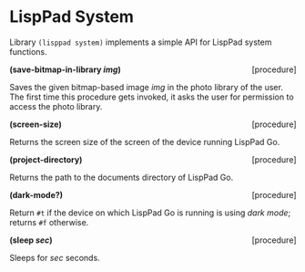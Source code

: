 # LispPad System

Library `(lisppad system)` implements a simple API for LispPad system functions.

**(save-bitmap-in-library _img_)** &nbsp;&nbsp;&nbsp; <span style="float:right;text-align:rigth;">[procedure]</span>  

Saves the given bitmap-based image _img_ in the photo library of the user. The first time this procedure gets invoked, it asks the user for permission to access the photo library.

**(screen-size)** &nbsp;&nbsp;&nbsp; <span style="float:right;text-align:rigth;">[procedure]</span>  

Returns the screen size of the screen of the device running LispPad Go.

**(project-directory)** &nbsp;&nbsp;&nbsp; <span style="float:right;text-align:rigth;">[procedure]</span>  

Returns the path to the documents directory of LispPad Go.

**(dark-mode?)** &nbsp;&nbsp;&nbsp; <span style="float:right;text-align:rigth;">[procedure]</span>  

Return `#t` if the device on which LispPad Go is running is using _dark mode_; returns `#f` otherwise.

**(sleep _sec_)** &nbsp;&nbsp;&nbsp; <span style="float:right;text-align:rigth;">[procedure]</span>  

Sleeps for _sec_ seconds.
